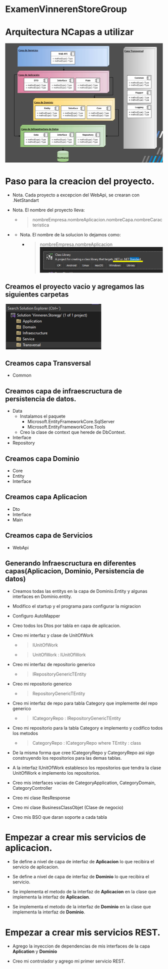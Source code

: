 # ExamenVinnerenStoreGroup

# Arquitectura NCapas a utilizar

![arquitecturaNCapas](./imgReadme/arquitecturaNCapas.png)

# Paso para la creacion del proyecto.
* Nota. Cada proyecto a excepcion del WebApi, se crearan con
.NetStandart

* Nota. El nombre del proyecto lleva:
    * > nombreEmpresa.nombreAplicacion.nombreCapa.nombreCaracteristica
* * Nota. El nombre de la solucion lo dejamos como:
    * > nombreEmpresa.nombreAplicacion
![netStandart](./imgReadme/netStandart.png)

## Creamos el proyecto vacio y agregamos las siguientes carpetas
![initProject](./imgReadme/initProject.png)


## Creamos capa Transversal
* Common

## Creamos capa de infraescructura de persistencia de datos.
* Data 
    * Instalamos el paquete
        * Microsoft.EntityFrameworkCore.SqlServer
        * Microsoft.EntityFrameworkCore.Tools
    * Creo la clase de context que herede de DbContext.
* Interface
* Repository 

## Creamos capa Dominio
* Core
* Entity
* Interface

## Creamos capa Aplicacion
* Dto
* Interface
* Main

## Creamos capa de Servicios
* WebApi

## Generando Infraescructura en diferentes capas(Aplicacion, Dominio, Persistencia de datos)

* Creamos todas las entitys en la capa de Dominio.Entity y algunas interfaces en Dominio.entity.

* Modifico el startup y el programa para configurar la migracion

* Configuro AutoMapper

* Creo todos los Dtos por tabla en capa de aplicacion.

* Creo mi interfaz y clase de UnitOfWork
    * > IUnitOfWork
    * > UnitOfWork : IUnitOfWork

* Creo mi interfaz de repositorio generico
    * > IRepositoryGenericTEntity

* Creo mi repositorio generico
    * > RepositoryGenericTEntity

* Creo mi interfaz de repo para tabla Category que implemente del 
repo generico
    * > ICategoryRepo<TEntity> : IRepositoryGenericTEntity<TEntity>

* Creo mi repositorio para la tabla Category e implemento y codifico todos los metodos
    * > CategoryRepo<TEntity> : ICategoryRepo<TEntity> where TEntity : class
* De la misma forma que cree ICategoryRepo y CategoryRepo asi sigo
construyendo los repositorios para las demas tablas.

* A la interfaz IUnitOfWork establesco los repositorios que tendra
la clase UnitOfWork e implemento los repositorios.

* Creo mis interfaces vacias de CategoryApplication, CategoryDomain, CategoryController

* Creo mi clase ResResponse

* Creo mi clase BusinessClassObjet (Clase de negocio)

* Creo mis BSO que daran soporte a cada tabla

# Empezar a crear mis servicios de aplicacion.

* Se define a nivel de capa de interfaz de **Aplicacion** lo que recibira el servicio de aplicacion.

* Se define a nivel de capa de interfaz de **Dominio** lo que recibira el servicio.

* Se implementa el metodo de la interfaz de **Aplicacion** en la clase que implementa la interfaz de **Aplicacion**.
* Se implementa el metodo de la interfaz de **Dominio** en la clase que implementa la interfaz de **Dominio**.

# Empezar a crear mis servicios REST.
* Agrego la inyeccion de dependencias de mis interfaces de la capa **Aplication** y **Dominio**

* Creo mi controlador y agrego mi primer servicio REST.


































